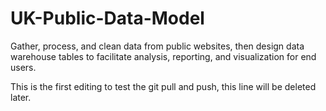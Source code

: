 # UK-Public-Data-Model
Gather, process, and clean data from public websites, then design data warehouse tables to facilitate analysis, reporting, and visualization for end users.

This is the first editing to test the git pull and push, this line will be deleted later.